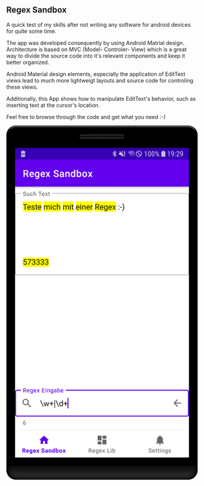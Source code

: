 Regex Sandbox
-------------
A quick test of my skills after not writing any software for android devices for quite some time.

The app was developed consequently by using Android Matrial design. Architecture is based on MVC (Model- Controler- View) which is a great way to divide the source code into it's relevant components and keep it better organized.

Android Material design elements, especially the application of EditText views lead to much more lightweigt layouts and source code for controling these views.

Additionally, this App shows how to manipulate EditText's behavior, such as inserting text at the cursor's location.

Feel free to browse through the code and get what you need :-)

![Regx Sandbox App](screenshot.png)
